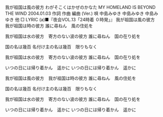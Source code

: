 我が祖国は風の彼方
わがそこくはかぜのかなた
MY HOMELAND IS BEYOND THE WIND
2004.01.03
作詞  作曲  編曲 (Ver.)   唄
中島みゆき   中島みゆき       中島みゆき 他
□ LYRIC (a)■『夜会VOL.13「24時着 ０時発」』
我が祖国は風の彼方　我が祖国は時の彼方
誰に尋ねん　風の住処を

我が祖国は水の彼方　寄方のない波の彼方
誰に尋ねん　国の在り処を

国の名は幾百
名付け主の名は幾百　限りもなく

我が祖国は水の彼方　寄方のない波の彼方
誰に尋ねん　国の在り処を

いつの日には帰り着かん　遥かに
いつの日には帰り着かん　遥かに

我が祖国は風の彼方　我が祖国は時の彼方
誰に尋ねん　風の住処を

国の名は幾百
名付け主の名は幾百　限りもなく

我が祖国は水の彼方　寄方のない波の彼方
誰に尋ねん　国の在り処を

いつの日には帰り着かん　遥かに
いつの日には帰り着かん　遥かに